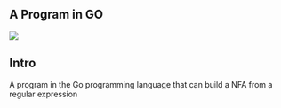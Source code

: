 ## A Program in GO 
![](https://blog.newrelic.com/wp-content/uploads/golang-gopher.jpg)

## Intro
A program in the Go programming language that can build a NFA from a regular expression